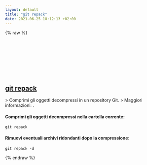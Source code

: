 ```yaml
---
layout: default
title: "git repack"
date: 2021-06-25 18:12:13 +02:00
---
```

{% raw %}
<h2 id="git-repack">
  <a href="/it/common/git-repack.html">git repack</a> <a href="#git-repack"><svg class="icon">
    <use href="/assets/images/unicode_sprite.svg#link" />
  </svg></a>
</h2>
> Comprimi gli oggetti decompressi in un repository Git.
> Maggiori informazioni: <https://git-scm.com/docs/git-repack>.

#### Comprimi gli oggetti decompressi nella cartella corrente:
```shell
git repack
```
#### Rimuovi eventuali archivi ridondanti dopo la compressione:
```shell
git repack -d
```
{% endraw %}